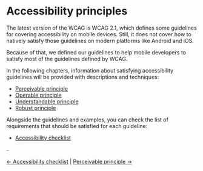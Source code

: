 # Accessibility principles

The latest version of the WCAG is WCAG 2.1, which defines some guidelines for covering accessibility on mobile devices. Still, it does not cover how to natively satisfy those guidelines on modern platforms like Android and iOS.

Because of that, we defined our guidelines to help mobile developers to satisfy most of the guidelines defined by WCAG.

In the following chapters, information about satisfying accessibility guidelines will be provided with descriptions and techniques:

* [Perceivable principle](principles/perceivable_principle.md)
* [Operable principle](principles/operable_principle.md)
* [Understandable principle](principles/understandable_principle.md)
* [Robust principle](principles/robust_principle.md)

Alongside the guidelines and examples, you can check the list of requirements that should be satisfied for each guideline:

* [Accessibility checklist](accessibility_checklist.md)

⎯

[← Accessibility checklist](accessibility_checklist.md)
|
[Perceivable principle →](principles/perceivable_principle.md)
